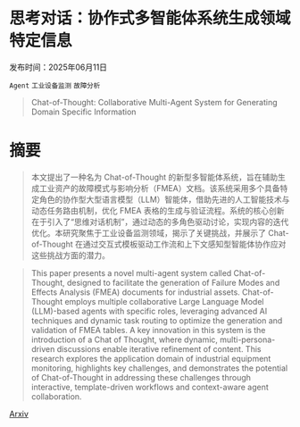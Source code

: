 # 思考对话：协作式多智能体系统生成领域特定信息

发布时间：2025年06月11日

`Agent` `工业设备监测` `故障分析`

> Chat-of-Thought: Collaborative Multi-Agent System for Generating Domain Specific Information

# 摘要

> 本文提出了一种名为 Chat-of-Thought 的新型多智能体系统，旨在辅助生成工业资产的故障模式与影响分析（FMEA）文档。该系统采用多个具备特定角色的协作型大型语言模型（LLM）智能体，借助先进的人工智能技术与动态任务路由机制，优化 FMEA 表格的生成与验证流程。系统的核心创新在于引入了“思维对话机制”，通过动态的多角色驱动讨论，实现内容的迭代优化。本研究聚焦于工业设备监测领域，揭示了关键挑战，并展示了 Chat-of-Thought 在通过交互式模板驱动工作流和上下文感知型智能体协作应对这些挑战方面的潜力。

> This paper presents a novel multi-agent system called Chat-of-Thought, designed to facilitate the generation of Failure Modes and Effects Analysis (FMEA) documents for industrial assets. Chat-of-Thought employs multiple collaborative Large Language Model (LLM)-based agents with specific roles, leveraging advanced AI techniques and dynamic task routing to optimize the generation and validation of FMEA tables. A key innovation in this system is the introduction of a Chat of Thought, where dynamic, multi-persona-driven discussions enable iterative refinement of content. This research explores the application domain of industrial equipment monitoring, highlights key challenges, and demonstrates the potential of Chat-of-Thought in addressing these challenges through interactive, template-driven workflows and context-aware agent collaboration.

[Arxiv](https://arxiv.org/abs/2506.10086)